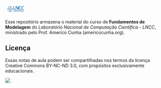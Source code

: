 <img src="logo/logo_lncc.png" width="13%">

Esse repositório armazena o material do curso de **Fundamentos de Modelagem** do *Laboratório Nacional de Computação Científica - LNCC*, ministrado pelo Prof. Americo Cunha (americocunha.org).


## Licença

Essas notas de aula podem ser compartilhadas nos termos da licença Creative Commons BY-NC-ND 3.0, com propósitos exclusivamente educacionais.

<img src="logo/CC-BY-NC-ND-30.png" width="20%">
